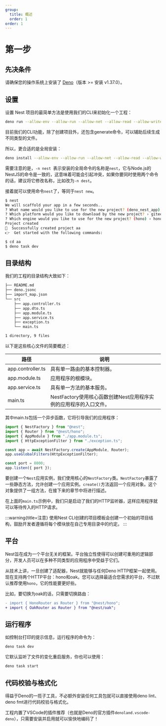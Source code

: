 ```yaml
---
group:
  title: 概述
  order: 1
order: 1
---
```


# 第一步

## 先决条件

请确保您的操作系统上安装了 [Deno](https://deno.com/)（版本 >= 安装 v1.37.0）。

## 设置

设置 Nest 项目的最简单方法是使用我们的CLI来初始化一个工程：

```bash
deno run --allow-env --allow-run --allow-net --allow-read --allow-write --import-map https://deno.land/x/deno_nest/cli/import_map.json https://deno.land/x/deno_nest/cli/main.ts
```

目前我们的CLI功能，除了创建项目外，还包含generate命令，可以辅助后续生成不同类型的文件。

所以，更合适的是全局安装：

```bash
deno install --allow-env --allow-run --allow-net --allow-read --allow-write --import-map https://deno.land/x/deno_nest/cli/import_map.json  -n nest -f https://deno.land/x/deno_nest/cli/main.ts
```

需要注意的是，`-n nest `表示安装的全局命令的名称是`nest`，它与Node.js的NestJS的命令是一致的，这意味着可能会引起冲突，如果你要同时使用两个命令的话，建议将它修改名称，比如改为`-n dest`。

接着就可以使用命令`nest`了，等同于`nest new`。

```bash
$ nest
We will scaffold your app in a few seconds..
? What name would you like to use for the new project? (deno_nest_app) › aa
? Which platform would you like to download by the new project? › gitee+ssh
? Which engine would you like to use for the new project? (hono) › hono
Project created
🚀  Successfully created project aa
👉  Get started with the following commands:

$ cd aa
$ deno task dev
```

## 目录结构

我们的工程的目录结构大致如下：

```bash
├── README.md
├── deno.jsonc
├── import_map.json
└── src
    ├── app.controller.ts
    ├── app.dto.ts
    ├── app.module.ts
    ├── app.service.ts
    ├── exception.ts
    └── main.ts

1 directory, 9 files
```

以下是这些核心文件的简要概述：

| 路径 | 说明 |
| --- | --- |
| app.controller.ts | 具有单一路由的基本控制器。 |
| app.module.ts | 应用程序的根模块。 |
| app.service.ts | 具有单一方法的基本服务。 |
| main.ts | NestFactory使用核心函数创建Nest应用程序实例的应用程序的入口文件。 |

其中main.ts包括一个异步函数，它将引导我们的应用程序：

```typescript
import { NestFactory } from "@nest";
import { Router } from "@nest/hono";
import { AppModule } from "./app.module.ts";
import { HttpExceptionFilter } from "./exception.ts";

const app = await NestFactory.create(AppModule, Router);
app.useGlobalFilters(HttpExceptionFilter);

const port = 8000;
app.listen({ port });
```

要创建一个`Nest`应用实例，我们使用核心的`NestFactory`类。`NestFactory`暴露了一些静态方法，允许创建一个应用实例。`create()`方法返回一个应用对象。这个对象提供了一组方法，在接下来的章节中将进行描述。

在上面的`main.ts`示例中，我们只是启动了我们的HTTP监听器，这样应用程序就可以等待传入的HTTP请求。

:::warning{title=注意}
使用Nest CLI创建的项目模板会创建一个初始的项目结构，鼓励开发者遵循将每个模块放在自己专用目录中的约定。
:::

## 平台

Nest旨在成为一个平台无关的框架。平台独立性使得可以创建可重用的逻辑部分，开发人员可以在多种不同类型的应用程序中受益于它们。

从技术上讲，一旦创建了适配器，Nest就能够与任何Deno HTTP框架一起使用。现在支持两个HTTP平台：hono和oak。您可以选择最适合您需求的平台，不过默认推荐使用`hono`，它的性能要更好些。

比如，要切换为oak的话，只需要切换路由：

```diff
- import { HonoRouter as Router } from "@nest/hono";
+ import { OakRouter as Router } from "@nest/oak";
```

## 运行程序

如控制台打印的提示信息，运行程序的命令为：

```bash
deno task dev
```

它默认监听了文件的变化重启服务，你也可以使用：

```bash
deno task start
```

## 代码校验与格式化

得益于Deno的一揽子工具，不必额外安装任何工具包就可以直接使用deno lint、deno fmt进行代码校验与格式化。

工程内置了VSCode的插件推荐（也就是Deno的官方插件`denoland.vscode-deno`），只需要安装并启用就可以愉快地编码了！
